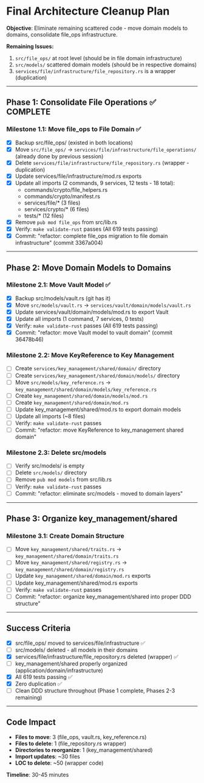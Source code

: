# Final Architecture Cleanup Plan

**Objective**: Eliminate remaining scattered code - move domain models to domains, consolidate file_ops infrastructure.

**Remaining Issues:**
1. `src/file_ops/` at root level (should be in file domain infrastructure)
2. `src/models/` scattered domain models (should be in respective domains)
3. `services/file/infrastructure/file_repository.rs` is a wrapper (duplication)

---

## Phase 1: Consolidate File Operations ✅ COMPLETE

### Milestone 1.1: Move file_ops to File Domain ✅
- [x] Backup src/file_ops/ (existed in both locations)
- [x] Move `src/file_ops/` → `services/file/infrastructure/file_operations/` (already done by previous session)
- [x] Delete `services/file/infrastructure/file_repository.rs` (wrapper - duplication)
- [x] Update services/file/infrastructure/mod.rs exports
- [x] Update all imports (2 commands, 9 services, 12 tests - 18 total):
  - commands/crypto/file_helpers.rs
  - commands/crypto/manifest.rs
  - services/file/* (3 files)
  - services/crypto/* (6 files)
  - tests/* (12 files)
- [x] Remove `pub mod file_ops` from src/lib.rs
- [x] Verify: `make validate-rust` passes (All 619 tests passing)
- [x] Commit: "refactor: complete file_ops migration to file domain infrastructure" (commit 3367a004)

---

## Phase 2: Move Domain Models to Domains

### Milestone 2.1: Move Vault Model ✅
- [x] Backup src/models/vault.rs (git has it)
- [x] Move `src/models/vault.rs` → `services/vault/domain/models/vault.rs`
- [x] Update services/vault/domain/models/mod.rs to export Vault
- [x] Update all imports (1 command, 7 services, 0 tests)
- [x] Verify: `make validate-rust` passes (All 619 tests passing)
- [x] Commit: "refactor: move Vault model to vault domain" (commit 36478b46)

### Milestone 2.2: Move KeyReference to Key Management
- [ ] Create `services/key_management/shared/domain/` directory
- [ ] Create `services/key_management/shared/domain/models/` directory
- [ ] Move `src/models/key_reference.rs` → `key_management/shared/domain/models/key_reference.rs`
- [ ] Create `key_management/shared/domain/models/mod.rs`
- [ ] Create `key_management/shared/domain/mod.rs`
- [ ] Update key_management/shared/mod.rs to export domain models
- [ ] Update all imports (~8 files)
- [ ] Verify: `make validate-rust` passes
- [ ] Commit: "refactor: move KeyReference to key_management shared domain"

### Milestone 2.3: Delete src/models
- [ ] Verify src/models/ is empty
- [ ] Delete `src/models/` directory
- [ ] Remove `pub mod models` from src/lib.rs
- [ ] Verify: `make validate-rust` passes
- [ ] Commit: "refactor: eliminate src/models - moved to domain layers"

---

## Phase 3: Organize key_management/shared

### Milestone 3.1: Create Domain Structure
- [ ] Move `key_management/shared/traits.rs` → `key_management/shared/domain/traits.rs`
- [ ] Move `key_management/shared/registry.rs` → `key_management/shared/domain/registry.rs`
- [ ] Update `key_management/shared/domain/mod.rs` exports
- [ ] Update key_management/shared/mod.rs exports
- [ ] Verify: `make validate-rust` passes
- [ ] Commit: "refactor: organize key_management/shared into proper DDD structure"

---

## Success Criteria

- [x] src/file_ops/ moved to services/file/infrastructure ✅
- [ ] src/models/ deleted - all models in their domains
- [x] services/file/infrastructure/file_repository.rs deleted (wrapper) ✅
- [ ] key_management/shared properly organized (application/domain/infrastructure)
- [x] All 619 tests passing ✅
- [x] Zero duplication ✅
- [ ] Clean DDD structure throughout (Phase 1 complete, Phases 2-3 remaining)

---

## Code Impact

- **Files to move**: 3 (file_ops, vault.rs, key_reference.rs)
- **Files to delete**: 1 (file_repository.rs wrapper)
- **Directories to reorganize**: 1 (key_management/shared)
- **Import updates**: ~30 files
- **LOC to delete**: ~50 (wrapper code)

**Timeline**: 30-45 minutes

